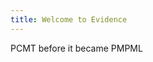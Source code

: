 ```yaml
---
title: Welcome to Evidence
---
```


<BigLink href='PCMC/Bus_Fleet_Statistics/'>
 PCMT before it became PMPML
 </BigLink>